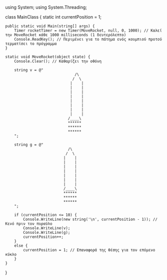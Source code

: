 using System;
using System.Threading;

class MainClass {
    static int currentPosition = 1;

    public static void Main(string[] args) {
        Timer rocketTimer = new Timer(MoveRocket, null, 0, 1000); // Καλεί την MoveRocket κάθε 1000 milliseconds (1 δευτερόλεπτο)
        Console.ReadKey(); // Περιμένει για το πάτημα ενός κουμπιού προτού τερματίσει το πρόγραμμα
    }

    static void MoveRocket(object state) {
        Console.Clear(); // Καθαρίζει την οθόνη

        string v = @"
                                   /\
                                  /  \
                                 |    |
                                 |    |
                                 |    |
                                 |    |
                                 |    |
                                 |    |
                                 |    |
                                 |    |
                                /____\
                                ******
                                ******
                                ******
        ";

        string g = @"
                                /\
                               /  \
                              |    |
                              |    |
                              |    |
                              |    |
                              |    |
                              |    |
                              |    |
                              /____\
                              ******
                              ******
                              ******
        ";

        if (currentPosition <= 10) {
            Console.WriteLine(new string('\n', currentPosition - 1)); // Κενό πριν τον πυραύλο
            Console.WriteLine(v);
            Console.WriteLine(g);
            currentPosition++;
        }
        else {
            currentPosition = 1; // Επαναφορά της θέσης για τον επόμενο κύκλο
        }
    }
}
